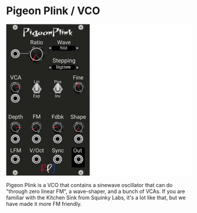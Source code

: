 # Pigeon Plink / VCO <a name="pigeonplink"></a>
![pigeonplink image](./pigeonplink.png)

Pigeon Plink is a VCO that contains a sinewave oscillator that can do "through zero linear FM", a wave-shaper, and a bunch of VCAs. If you are familiar with the Kitchen Sink from Squinky Labs, it's a lot like that, but we have made it more FM friendly.